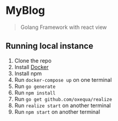 # MyBlog

> Golang Framework with react view

## Running local instance

 1. Clone the repo
 2. Install [Docker](https://www.docker.com/)
 3. Install npm
 4. Run `docker-compose up` on one terminal
 5. Run `go generate`
 6. Run `npm install`
 7. Run `go get github.com/oxequa/realize`
 8. Run `realize start` on another terminal
 9. Run `npm start` on another terminal
